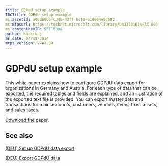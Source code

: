 ```yaml
---
title: GDPdU setup example
TOCTitle: GDPdU setup example
ms:assetid: a0dd6065-c3db-42ff-bc19-a1d084e8db82
ms:mtpsurl: https://technet.microsoft.com/library/Dn337316(v=AX.60)
ms:contentKeyID: 55110388
author: Khairunj
ms.date: 04/18/2014
mtps_version: v=AX.60
---
```


# GDPdU setup example 


This white paper explains how to configure GDPdU data export for organizations in Germany and Austria. For each type of data that can be exported, the required tables and fields are explained, and an illustration of the exported text file is provided. You can export master data and transactions for main accounts, customers, vendors, items, fixed assets, and sales taxes.

[Download the paper](http://go.microsoft.com/fwlink/?linkid=313187).

## See also

[(DEU) Set up GDPdU data export](deu-set-up-gdpdu-data-export.md)

[(DEU) Export GDPdU data](deu-export-gdpdu-data.md)

  


